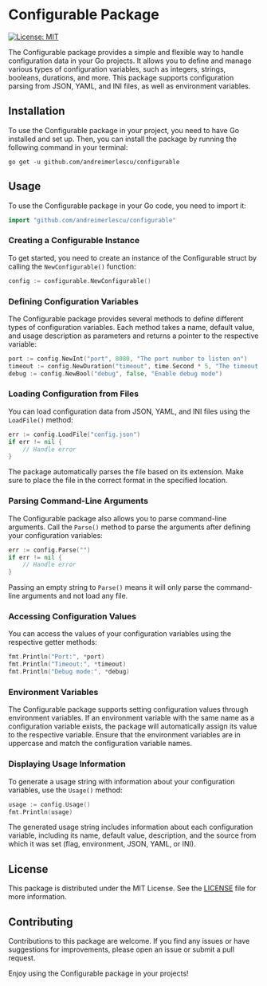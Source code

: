 # Configurable Package

[![License: MIT](https://img.shields.io/badge/License-MIT-yellow.svg)](https://opensource.org/licenses/MIT)

The Configurable package provides a simple and flexible way to handle configuration data in your Go projects. It allows you to define and manage various types of configuration variables, such as integers, strings, booleans, durations, and more. This package supports configuration parsing from JSON, YAML, and INI files, as well as environment variables.

## Installation

To use the Configurable package in your project, you need to have Go installed and set up. Then, you can install the package by running the following command in your terminal:

```shell
go get -u github.com/andreimerlescu/configurable
```

## Usage

To use the Configurable package in your Go code, you need to import it:

```go
import "github.com/andreimerlescu/configurable"
```

### Creating a Configurable Instance

To get started, you need to create an instance of the Configurable struct by calling the `NewConfigurable()` function:

```go
config := configurable.NewConfigurable()
```

### Defining Configuration Variables

The Configurable package provides several methods to define different types of configuration variables. Each method takes a name, default value, and usage description as parameters and returns a pointer to the respective variable:

```go
port := config.NewInt("port", 8080, "The port number to listen on")
timeout := config.NewDuration("timeout", time.Second * 5, "The timeout duration for requests")
debug := config.NewBool("debug", false, "Enable debug mode")
```

### Loading Configuration from Files

You can load configuration data from JSON, YAML, and INI files using the `LoadFile()` method:

```go
err := config.LoadFile("config.json")
if err != nil {
    // Handle error
}
```

The package automatically parses the file based on its extension. Make sure to place the file in the correct format in the specified location.

### Parsing Command-Line Arguments

The Configurable package also allows you to parse command-line arguments. Call the `Parse()` method to parse the arguments after defining your configuration variables:

```go
err := config.Parse("")
if err != nil {
    // Handle error
}
```

Passing an empty string to `Parse()` means it will only parse the command-line arguments and not load any file.

### Accessing Configuration Values

You can access the values of your configuration variables using the respective getter methods:

```go
fmt.Println("Port:", *port)
fmt.Println("Timeout:", *timeout)
fmt.Println("Debug mode:", *debug)
```

### Environment Variables

The Configurable package supports setting configuration values through environment variables. If an environment variable with the same name as a configuration variable exists, the package will automatically assign its value to the respective variable. Ensure that the environment variables are in uppercase and match the configuration variable names.

### Displaying Usage Information

To generate a usage string with information about your configuration variables, use the `Usage()` method:

```go
usage := config.Usage()
fmt.Println(usage)
```

The generated usage string includes information about each configuration variable, including its name, default value, description, and the source from which it was set (flag, environment, JSON, YAML, or INI).

## License

This package is distributed under the MIT License. See the [LICENSE](LICENSE) file for more information.

## Contributing

Contributions to this package are welcome. If you find any issues or have suggestions for improvements, please open an issue or submit a pull request.

Enjoy using the Configurable package in your projects!